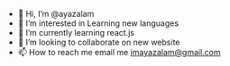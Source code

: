 - 👋 Hi, I’m @ayazalam
- 👀 I’m interested in Learning new languages
- 🌱 I’m currently learning react.js
- 💞️ I’m looking to collaborate on new website
- 📫 How to reach me email me imayazalam@gmail.com

<!---
ayazalam/ayazalam is a ✨ special ✨ repository because its `README.md` (this file) appears on your GitHub profile.
You can click the Preview link to take a look at your changes.
--->
